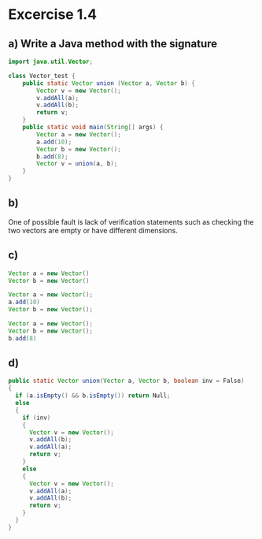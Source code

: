 # Excercise 1.4 #

## a) Write a Java method with the signature
```Java
import java.util.Vector;

class Vector_test {
    public static Vector union (Vector a, Vector b) {
        Vector v = new Vector();
        v.addAll(a);
        v.addAll(b);
        return v;
    }
    public static void main(String[] args) {
        Vector a = new Vector();
        a.add(10);
        Vector b = new Vector();
        b.add(8);
        Vector v = union(a, b);
    }
}
```

## b) 
One of possible fault is lack of verification statements such as checking the two vectors are empty or have different dimensions.

## c)
```Java
Vector a = new Vector()
Vector b = new Vector()
```
```Java
Vector a = new Vector();
a.add(10)
Vector b = new Vector();
```
```Java
Vector a = new Vector();
Vector b = new Vector();
b.add(8)
```

## d)
```Java
public static Vector union(Vector a, Vector b, boolean inv = False)
{
  if (a.isEmpty() && b.isEmpty()) return Null;
  else
  {
    if (inv)
    {
      Vector v = new Vector();
      v.addAll(b);
      v.addAll(a);
      return v;
    }
    else
    {
      Vector v = new Vector();
      v.addAll(a);
      v.addAll(b);
      return v;
    }
  }
}
```
        